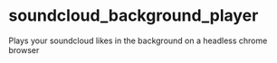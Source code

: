 # soundcloud_background_player
Plays your soundcloud likes in the background on a headless chrome browser
